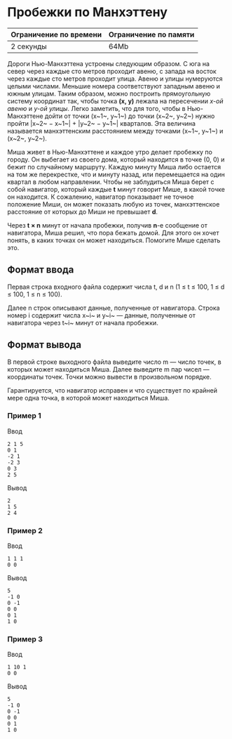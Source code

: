 # Пробежки по Манхэттену

| Ограничение по времени |  Ограничение по памяти|
|--|--|
| 2 секунды | 64Mb |

Дороги Нью-Манхэттена устроены следующим образом. С юга на север через каждые сто метров проходит авеню, с запада на восток через каждые сто метров проходит улица. Авеню и улицы нумеруются целыми числами. Меньшие номера соответствуют западным авеню и южным улицам. Таким образом, можно построить прямоугольную систему координат так, чтобы точка **(x, y)** лежала на пересечении *x-ой авеню* и *y-ой улицы*. Легко заметить, что для того, чтобы в Нью-Манхэттене дойти от точки (x~1~, y~1~) до точки (x~2~, y~2~) нужно пройти  |x~2~  − x~1~| + |y~2~  − y~1~|  кварталов. Эта величина называется манхэттенским расстоянием между точками (x~1~, y~1~) и (x~2~, y~2~).

Миша живет в Нью-Манхэттене и каждое утро делает пробежку по городу. Он выбегает из своего дома, который находится в точке (0, 0) и бежит по случайному маршруту. Каждую минуту Миша либо остается на том же перекрестке, что и минуту назад, или перемещается на один квартал в любом направлении. Чтобы не заблудиться Миша берет с собой навигатор, который каждые **t** минут говорит Мише, в какой точке он находится. К сожалению, навигатор показывает не точное положение Миши, он может показать любую из точек, манхэттенское расстояние от которых до Миши не превышает **d**.

Через  **t × n**  минут от начала пробежки, получив **n**-е сообщение от навигатора, Миша решил, что пора бежать домой. Для этого он хочет понять, в каких точках он может находиться. Помогите Мише сделать это.

## Формат ввода

Первая строка входного файла содержит числа t, d и n (1 ≤ t ≤ 100,  1 ≤ d ≤ 100,  1 ≤ n ≤ 100).

Далее n строк описывают данные, полученные от навигатора. Строка номер i содержит числа  x~i~  и  y~i~  — данные, полученные от навигатора через  t~i~ минут от начала пробежки.

## Формат вывода

В первой строке выходного файла выведите число m — число точек, в которых может находиться Миша. Далее выведите m пар чисел — координаты точек. Точки можно вывести в произвольном порядке.

Гарантируется, что навигатор исправен и что существует по крайней мере одна точка, в которой может находиться Миша.

### Пример 1

Ввод

    2 1 5
    0 1
    -2 1
    -2 3
    0 3
    2 5

Вывод

    2
    1 5
    2 4

### Пример 2

Ввод

    1 1 1
    0 0

Вывод

    5
    -1 0
    0 -1
    0 0
    0 1
    1 0

### Пример 3

Ввод

    1 10 1
    0 0

Вывод

    5
    -1 0
    0 -1
    0 0
    0 1
    1 0
